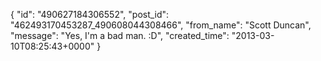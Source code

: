  {
   "id": "490627184306552",
   "post_id": "462493170453287_490608044308466",
   "from_name": "Scott Duncan",
   "message": "Yes, I'm a bad man. :D",
   "created_time": "2013-03-10T08:25:43+0000"
 }
